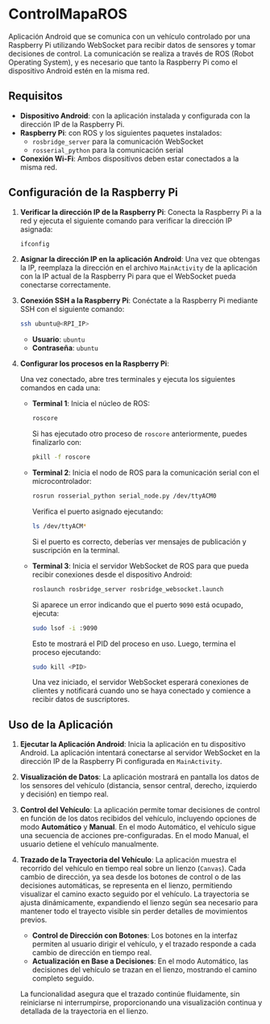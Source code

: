 # ControlMapaROS

Aplicación Android que se comunica con un vehículo controlado por una Raspberry Pi utilizando WebSocket para recibir datos de sensores y tomar decisiones de control. La comunicación se realiza a través de ROS (Robot Operating System), y es necesario que tanto la Raspberry Pi como el dispositivo Android estén en la misma red.

## Requisitos

- **Dispositivo Android**: con la aplicación instalada y configurada con la dirección IP de la Raspberry Pi.
- **Raspberry Pi**: con ROS y los siguientes paquetes instalados:
  - `rosbridge_server` para la comunicación WebSocket
  - `rosserial_python` para la comunicación serial
- **Conexión Wi-Fi**: Ambos dispositivos deben estar conectados a la misma red.

## Configuración de la Raspberry Pi

1. **Verificar la dirección IP de la Raspberry Pi**: Conecta la Raspberry Pi a la red y ejecuta el siguiente comando para verificar la dirección IP asignada:

    ```bash
    ifconfig
    ```

2. **Asignar la dirección IP en la aplicación Android**: Una vez que obtengas la IP, reemplaza la dirección en el archivo `MainActivity` de la aplicación con la IP actual de la Raspberry Pi para que el WebSocket pueda conectarse correctamente.

3. **Conexión SSH a la Raspberry Pi**: Conéctate a la Raspberry Pi mediante SSH con el siguiente comando:

    ```bash
    ssh ubuntu@<RPI_IP>
    ```

   - **Usuario**: `ubuntu`
   - **Contraseña**: `ubuntu`

4. **Configurar los procesos en la Raspberry Pi**:

   Una vez conectado, abre tres terminales y ejecuta los siguientes comandos en cada una:

   - **Terminal 1**: Inicia el núcleo de ROS:

     ```bash
     roscore
     ```

     Si has ejecutado otro proceso de `roscore` anteriormente, puedes finalizarlo con:

     ```bash
     pkill -f roscore
     ```

   - **Terminal 2**: Inicia el nodo de ROS para la comunicación serial con el microcontrolador:

     ```bash
     rosrun rosserial_python serial_node.py /dev/ttyACM0
     ```

     Verifica el puerto asignado ejecutando:

     ```bash
     ls /dev/ttyACM*
     ```

     Si el puerto es correcto, deberías ver mensajes de publicación y suscripción en la terminal.

   - **Terminal 3**: Inicia el servidor WebSocket de ROS para que pueda recibir conexiones desde el dispositivo Android:

     ```bash
     roslaunch rosbridge_server rosbridge_websocket.launch
     ```

     Si aparece un error indicando que el puerto `9090` está ocupado, ejecuta:

     ```bash
     sudo lsof -i :9090
     ```

     Esto te mostrará el PID del proceso en uso. Luego, termina el proceso ejecutando:

     ```bash
     sudo kill <PID>
     ```

     Una vez iniciado, el servidor WebSocket esperará conexiones de clientes y notificará cuando uno se haya conectado y comience a recibir datos de suscriptores.
## Uso de la Aplicación

1. **Ejecutar la Aplicación Android**: Inicia la aplicación en tu dispositivo Android. La aplicación intentará conectarse al servidor WebSocket en la dirección IP de la Raspberry Pi configurada en `MainActivity`.

2. **Visualización de Datos**: La aplicación mostrará en pantalla los datos de los sensores del vehículo (distancia, sensor central, derecho, izquierdo y decisión) en tiempo real.

3. **Control del Vehículo**: La aplicación permite tomar decisiones de control en función de los datos recibidos del vehículo, incluyendo opciones de modo **Automático** y **Manual**. En el modo Automático, el vehículo sigue una secuencia de acciones pre-configuradas. En el modo Manual, el usuario detiene el vehículo manualmente.

4. **Trazado de la Trayectoria del Vehículo**: La aplicación muestra el recorrido del vehículo en tiempo real sobre un lienzo (`Canvas`). Cada cambio de dirección, ya sea desde los botones de control o de las decisiones automáticas, se representa en el lienzo, permitiendo visualizar el camino exacto seguido por el vehículo. La trayectoria se ajusta dinámicamente, expandiendo el lienzo según sea necesario para mantener todo el trayecto visible sin perder detalles de movimientos previos.
   
   - **Control de Dirección con Botones**: Los botones en la interfaz permiten al usuario dirigir el vehículo, y el trazado responde a cada cambio de dirección en tiempo real.
   - **Actualización en Base a Decisiones**: En el modo Automático, las decisiones del vehículo se trazan en el lienzo, mostrando el camino completo seguido. 

   La funcionalidad asegura que el trazado continúe fluidamente, sin reiniciarse ni interrumpirse, proporcionando una visualización continua y detallada de la trayectoria en el lienzo.

